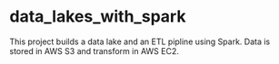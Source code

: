 # data_lakes_with_spark
This project builds a data lake and an ETL pipline using Spark. Data is stored in AWS S3 and transform in AWS EC2.
